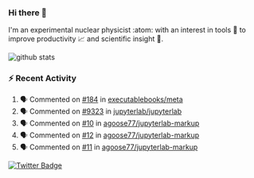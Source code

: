 ### Hi there 👋 

I'm an experimental nuclear physicist :atom: with an interest in tools :wrench: to improve productivity :chart_with_upwards_trend: and scientific insight :telescope:.

![github stats](https://github-readme-stats.vercel.app/api?username=agoose77&show_icons=true&hide_rank=true&hide_title=true&bg_color=30,e76445,904e95&text_color=efe3ec&icon_color=efe3ec)
<!--
**agoose77/agoose77** is a ✨ _special_ ✨ repository because its `README.md` (this file) appears on your GitHub profile.

Here are some ideas to get you started:

- 🔭 I’m currently working on ...
- 🌱 I’m currently learning ...
- 👯 I’m looking to collaborate on ...
- 🤔 I’m looking for help with ...
- 💬 Ask me about ...
- 📫 How to reach me: ...
- 😄 Pronouns: ...
- ⚡ Fun fact: ...
-->

### :zap: Recent Activity
<!--START_SECTION:activity-->
1. 🗣 Commented on [#184](https://github.com/executablebooks/meta/issues/184) in [executablebooks/meta](https://github.com/executablebooks/meta)
2. 🗣 Commented on [#9323](https://github.com/jupyterlab/jupyterlab/issues/9323) in [jupyterlab/jupyterlab](https://github.com/jupyterlab/jupyterlab)
3. 🗣 Commented on [#10](https://github.com/agoose77/jupyterlab-markup/issues/10) in [agoose77/jupyterlab-markup](https://github.com/agoose77/jupyterlab-markup)
4. 🗣 Commented on [#12](https://github.com/agoose77/jupyterlab-markup/issues/12) in [agoose77/jupyterlab-markup](https://github.com/agoose77/jupyterlab-markup)
5. 🗣 Commented on [#11](https://github.com/agoose77/jupyterlab-markup/issues/11) in [agoose77/jupyterlab-markup](https://github.com/agoose77/jupyterlab-markup)
<!--END_SECTION:activity-->


[![Twitter Badge](https://img.shields.io/twitter/follow/agoose77?style=flat-square&logo=Twitter&logoColor=white&color=cornflowerblue)](https://twitter.com/agoose77)
